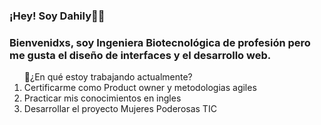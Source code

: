 ### ¡Hey! Soy Dahily👩‍💻
### Bienvenidxs, soy Ingeniera Biotecnológica de profesión pero me gusta el diseño de interfaces y el desarrollo web.
<ol>💖¿En qué estoy trabajando actualmente?
<li>Certificarme como Product owner y metodologias agiles</li>
<li>Practicar mis conocimientos en ingles</li>
<li>Desarrollar el proyecto Mujeres Poderosas TIC </li>
  </ol>


<!--
**dahilykm/dahilykm** is a ✨ _special_ ✨ repository because its `README.md` (this file) appears on your GitHub profile.




- 🌱 I’m currently learning ...
- 👯 I’m looking to collaborate on ...
- 🤔 I’m looking for help with ...
- 💬 Ask me about ...
- 📫 How to reach me: ...
- 😄 Pronouns: ...
- ⚡ Fun fact: ...
-->
